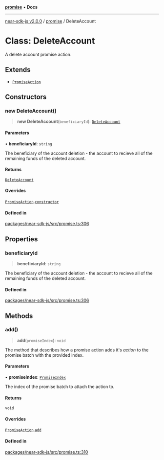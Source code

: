 [**promise**](../README.md) • **Docs**

***

[near-sdk-js v2.0.0](../../packages.md) / [promise](../README.md) / DeleteAccount

# Class: DeleteAccount

A delete account promise action.

## Extends

- [`PromiseAction`](PromiseAction.md)

## Constructors

### new DeleteAccount()

> **new DeleteAccount**(`beneficiaryId`): [`DeleteAccount`](DeleteAccount.md)

#### Parameters

• **beneficiaryId**: `string`

The beneficiary of the account deletion - the account to recieve all of the remaining funds of the deleted account.

#### Returns

[`DeleteAccount`](DeleteAccount.md)

#### Overrides

[`PromiseAction`](PromiseAction.md).[`constructor`](PromiseAction.md#constructors)

#### Defined in

[packages/near-sdk-js/src/promise.ts:306](https://github.com/dim-daskalov/near-sdk-js/blob/8b4bf28d95f283732af5cb570c813f27cd93f7e4/packages/near-sdk-js/src/promise.ts#L306)

## Properties

### beneficiaryId

> **beneficiaryId**: `string`

The beneficiary of the account deletion - the account to recieve all of the remaining funds of the deleted account.

#### Defined in

[packages/near-sdk-js/src/promise.ts:306](https://github.com/dim-daskalov/near-sdk-js/blob/8b4bf28d95f283732af5cb570c813f27cd93f7e4/packages/near-sdk-js/src/promise.ts#L306)

## Methods

### add()

> **add**(`promiseIndex`): `void`

The method that describes how a promise action adds it's _action_ to the promise batch with the provided index.

#### Parameters

• **promiseIndex**: [`PromiseIndex`](../../utils/type-aliases/PromiseIndex.md)

The index of the promise batch to attach the action to.

#### Returns

`void`

#### Overrides

[`PromiseAction`](PromiseAction.md).[`add`](PromiseAction.md#add)

#### Defined in

[packages/near-sdk-js/src/promise.ts:310](https://github.com/dim-daskalov/near-sdk-js/blob/8b4bf28d95f283732af5cb570c813f27cd93f7e4/packages/near-sdk-js/src/promise.ts#L310)
